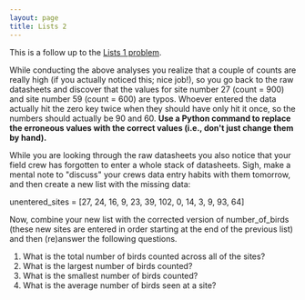 ```yaml
---
layout: page
title: Lists 2
---
```


This is a follow up to the [Lists 1 problem](/exercises/lists-1).

While conducting the above analyses you realize that a couple of counts
are really high (if you actually noticed this; nice job!), so you go
back to the raw datasheets and discover that the values for site number
27 (count = 900) and site number 59 (count = 600) are typos. Whoever
entered the data actually hit the zero key twice when they should have
only hit it once, so the numbers should actually be 90 and 60. **Use a
Python command to replace the erroneous values with the correct values
(i.e., don't just change them by hand).**

While you are looking through the raw datasheets you also notice that
your field crew has forgotten to enter a whole stack of datasheets.
Sigh, make a mental note to "discuss" your crews data entry habits with
them tomorrow, and then create a new list with the missing data:

unentered\_sites = [27, 24, 16, 9, 23, 39, 102, 0, 14, 3, 9, 93, 64]

Now, combine your new list with the corrected version of
number\_of\_birds (these new sites are entered in order starting at the
end of the previous list) and then (re)answer the following questions.

1.  What is the total number of birds counted across all of the sites?
2.  What is the largest number of birds counted?
3.  What is the smallest number of birds counted?
4.  What is the average number of birds seen at a site?

